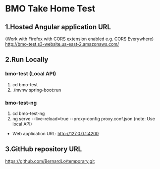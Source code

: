 # BMO Take Home Test

1.Hosted Angular application URL
------------------------------
(Work with Firefox with CORS extension enabled e.g. CORS Everywhere)
http://bmo-test.s3-website.us-east-2.amazonaws.com/


2.Run Locally
-----------
### bmo-test (Local API)
1. cd bmo-test
2. ./mvnw spring-boot:run

### bmo-test-ng
1. cd bmo-test-ng
2. ng serve --live-reload=true --proxy-config proxy.conf.json  (note: Use local API)

* Web application URL: http://127.0.0.1:4200

3.GitHub repository URL
---------------------
https://github.com/BernardLo/temporary.git

